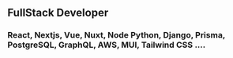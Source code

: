 ##  FullStack Developer
### React, Nextjs, Vue, Nuxt, Node Python, Django,  Prisma, PostgreSQL, GraphQL, AWS, MUI, Tailwind CSS ....
